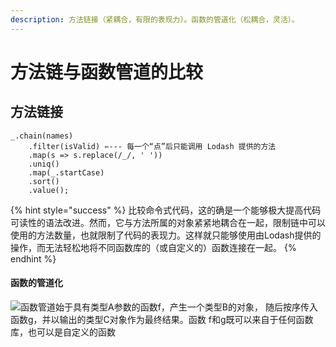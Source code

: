 ```yaml
---
description: 方法链接（紧耦合，有限的表现力）。函数的管道化（松耦合，灵活）。
---
```


# 方法链与函数管道的比较

## 方法链接

```text
_.chain(names)
    .filter(isValid) ⇽--- 每一个“点”后只能调用 Lodash 提供的方法
    .map(s => s.replace(/_/, ' '))
    .uniq()
    .map(_.startCase)
    .sort()
    .value();
```

{% hint style="success" %}
 比较命令式代码，这的确是一个能够极大提高代码可读性的语法改进。然而，它与方法所属的对象紧紧地耦合在一起，限制链中可以使用的方法数量，也就限制了代码的表现力。这样就只能够使用由Lodash提供的操作，而无法轻松地将不同函数库的（或自定义的）函数连接在一起。
{% endhint %}

#### 函数的管道化

![&#x51FD;&#x6570;&#x7BA1;&#x9053;&#x59CB;&#x4E8E;&#x5177;&#x6709;&#x7C7B;&#x578B;A&#x53C2;&#x6570;&#x7684;&#x51FD;&#x6570;f&#xFF0C;&#x4EA7;&#x751F;&#x4E00;&#x4E2A;&#x7C7B;&#x578B;B&#x7684;&#x5BF9;&#x8C61;&#xFF0C; &#x968F;&#x540E;&#x6309;&#x5E8F;&#x4F20;&#x5165;&#x51FD;&#x6570;g&#xFF0C;&#x5E76;&#x4EE5;&#x8F93;&#x51FA;&#x7684;&#x7C7B;&#x578B;C&#x5BF9;&#x8C61;&#x4F5C;&#x4E3A;&#x6700;&#x7EC8;&#x7ED3;&#x679C;&#x3002;&#x51FD;&#x6570; f&#x548C;g&#x65E2;&#x53EF;&#x4EE5;&#x6765;&#x81EA;&#x4E8E;&#x4EFB;&#x4F55;&#x51FD;&#x6570;&#x5E93;&#xFF0C;&#x4E5F;&#x53EF;&#x4EE5;&#x662F;&#x81EA;&#x5B9A;&#x4E49;&#x7684;&#x51FD;&#x6570;](../.gitbook/assets/1805bac030eac62039c8-original-image28.png)




